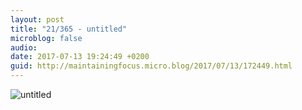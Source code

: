 ```yaml
---
layout: post
title: "21/365 - untitled"
microblog: false
audio: 
date: 2017-07-13 19:24:49 +0200
guid: http://maintainingfocus.micro.blog/2017/07/13/172449.html
---
```

![untitled](https://f000.backblazeb2.com/file/Roel-Share/21-untitled.jpg)
